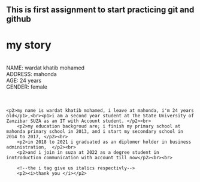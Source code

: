 ## This is first assignment to start practicing git and github
<!DOCTYPE html>
<html lang="en">

<head>
    <title>my cv</title>
</head>
<body>
    <!--the strong give us bold respectivly-->
    <h1> <strong>my story</strong></h1><br>
    <p1>NAME: wardat khatib mohamed</p1><br>
    <p1>ADDRESS: mahonda</p1><br>
    <P1>AGE: 24 years</P1><br>
    <p1>GENDER: female</p1><br><br><br>

    <p2>my name is wardat khatib mohamed, i leave at mahonda, i'm 24 years old</p1>,<br><p1>i am a second year student at The State University of Zanzibar SUZA as an IT with Account student. </p2><br>
        <p2>my education backgroud are; i finish my primary school at mahonda primary school in 2013, and i start my secondary school in 2014 to 2017, </p2><br>
        <p2>in 2018 to 2021 i graduated as an diplomer holder in business administration,  </p2><br>
        <p2>and i join in suza at 2022 as a degree student in inntroduction communication with account till now</p2><br><br>

        <!--the i tag give us italics respectivly-->
        <p2><i>thank you </i></p2>
</body>

</html>
